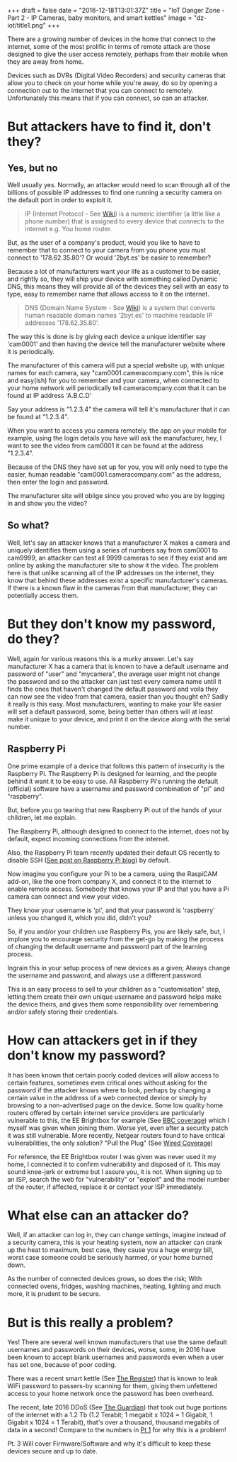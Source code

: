 +++
draft = false
date = "2016-12-18T13:01:37Z"
title = "IoT Danger Zone - Part 2 - IP Cameras, baby monitors, and smart kettles"
image = "dz-iot/title1.png"
+++

There are a growing number of devices in the home that connect to the internet, some of the most prolific in terms of remote attack are those designed to give the user access remotely, perhaps from their mobile when they are away from home. 

Devices such as DVRs (Digital Video Recorders) and security cameras that allow you to check on your home while you're away, do so by opening a connection out to the internet that you can connect to remotely. 
Unfortunately this means that if you can connect, so can an attacker.

# But attackers have to find it, don't they?

## Yes, but no

Well usually yes. Normally, an attacker would need to scan through all of the billions of possible IP addresses to find one running a security camera on the default port in order to exploit it.

> IP (Internet Protocol - See [Wiki](https://en.wikipedia.org/wiki/IP)) is a numeric identifier (a little like a phone number) that is assigned to every device that connects to the internet
> e.g. You home router.


But, as the user of a company's product, would you like to have to remember that to connect to your camera from you phone you must connect to '178.62.35.80'? Or would '2byt.es'
be easier to remember?

Because a lot of manufacturers want your life as a customer to be easier, and rightly so, they will ship your device with something called Dynamic DNS, this means they will provide all of the devices they sell with an easy to type, easy to remember name that allows access to it on the internet.

> DNS (Domain Name System - See [Wiki](https://en.wikipedia.org/wiki/Domain_Name_System)) is a system that converts human readable domain names '2byt.es' to machine readable IP addresses '178.62.35.80'.

The way this is done is by giving each device a unique identifier say 'cam0001' and then having the device tell the manufacturer website where it is periodically.

The manufacturer of this camera will put a special website up, with unique names for each camera, say "cam0001.cameracompany.com", this is nice and easy(ish) for you to remember
and your camera, when connected to your home network will periodically tell cameracompany.com that it can be found at IP address 'A.B.C.D'

Say your address is "1.2.3.4" the camera will tell it's manufacturer that it can be found at "1.2.3.4".

When you want to access you camera remotely, the app on your mobile for example, using the login details you have will ask the manufacturer, hey, I want to see the video from cam0001 it can be found at the address "1.2.3.4".

Because of the DNS they have set up for you, you will only need to type the easier, human readable "cam0001.cameracompany.com" as the address, then enter the login and password.

The manufacturer site will oblige since you proved who you are by logging in and show you the video?

## So what?

Well, let's say an attacker knows that a manufacturer X makes a camera and uniquely identifies them using a series of numbers say from cam0001 to cam9999, an attacker can test all 9999 cameras to see if they exist and are online by asking the manufacturer site to show it the video.
The problem here is that unlike scanning all of the IP addresses on the internet, they know that behind these addresses exist a specific manufacturer's cameras. 
If there is a known flaw in the cameras from that manufacturer, they can potentially access them. 


# But they don't know my password, do they?

Well, again for various reasons this is a murky answer. 
Let's say manufacturer X has a camera that is known to have a default username and password of "user" and "mycamera", the average user might not change the password and so the attacker can just test every camera name until it finds the ones that haven't changed the default password and voila they can now see the video from that camera, easier than you thought eh? 
Sadly it really is this easy. Most manufacturers, wanting to make your life easier will set a default password, some, being better than others will at least make it unique to your device, and print it on the device along with the serial number.

## Raspberry Pi

One prime example of a device that follows this pattern of insecurity is the Raspberry Pi. The Raspberry Pi is designed for learning, and the people behind it want it to be easy to use.
All Raspberry Pi's running the default (official) software have a username and password combination of "pi" and "raspberry".

But, before you go tearing that new Raspberry Pi out of the hands of your children, let me explain.

The Raspberry Pi, although designed to connect to the internet, does not by default, expect incoming connections from the internet.

Also, the Raspberry Pi team recently updated their default OS recently to disable SSH ([See post on Raspberry Pi blog](https://www.raspberrypi.org/blog/page/2/?fish#a-security-update-for-raspbian-pixel)) by default.

Now imagine you configure your Pi to be a camera, using the RaspiCAM add-on, like the one from company X, and connect it to the internet to enable remote access. Somebody that knows your IP and that you have a Pi camera can connect and view your video.

They know your username is 'pi', and that your password is 'raspberry' unless you changed it, which you did, didn't you?

So, if you and/or your children use Raspberry Pis, you are likely safe, but, I implore you to encourage security from the get-go by making the process of changing the default username and password part of the learning process.

Ingrain this in your setup process of new devices as a given; Always change the username and password, and always use a different password.

This is an easy process to sell to your children as a "customisation" step, letting them create their own unique username and password helps make the device theirs,
and gives them some responsibility over remembering and/or safely storing their credentials.

# How can attackers get in if they don't know my password?
It has been known that certain poorly coded devices will allow access to certain features, sometimes even critical ones without asking for the password if the attacker knows where to look, perhaps by changing a certain value in the address of a web connected device or simply by browsing to a non-advertised page on the device.
Some low quality home routers offered by certain internet service providers are particularly vulnerable to this, the EE Brightbox for example (See [BBC coverage](http://www.bbc.co.uk/news/technology-25809208)) which I myself was given when joining them. Worse yet, even after a security patch it was still vulnerable.
More recently, Netgear routers found to have critical vulnerabilities, the only solution? "Pull the Plug" (See [Wired Coverage](https://www.wired.com/2016/12/ton-popular-netgear-routers-exposed-no-easy-fix/))

For reference, the EE Brightbox router I was given was never used it my home, I connected it to confirm vulnerability and disposed of it. 
This may sound knee-jerk or extreme but I assure you, it is not. 
When signing up to an ISP, search the web for "vulnerability" or "exploit" and the model number of the router, if affected, replace it or contact your ISP immediately.

# What else can an attacker do?

Well, if an attacker can log in, they can change settings, imagine instead of a security camera, this is your heating system, now an attacker can crank up the heat to maximum, best case, they cause you a huge energy bill, worst case someone could be seriously harmed, or your home burned down.

As the number of connected devices grows, so does the risk; With connected ovens, fridges, washing machines, heating, lighting and much more, it is prudent to be secure.

# But is this really a problem?

Yes! There are several well known manufacturers that use the same default usernames and passwords on their devices, worse, some, in 2016 have been known to accept blank usernames and passwords even when a user has set one, because of poor coding.

There was a recent smart kettle (See [The Register](http://www.theregister.co.uk/2015/10/19/bods_brew_ikettle_20_hack_plot_vulnerable_london_pots/)) that is known to leak WiFi password to passers-by scanning for them, giving them unfettered access to your home network once the password has been overheard.

The recent, late 2016 DDoS (See [The Guardian](https://www.theguardian.com/technology/2016/oct/26/ddos-attack-dyn-mirai-botnet)) that took out huge portions of the internet with a 1.2 Tb (1.2 Terabit; 1 megabit x 1024 = 1 Gigabit, 1 Gigabit x 1024 = 1 Terabit), that's over a thousand, thousand megabits of data in a second! Compare to the numbers in [Pt 1](https://2byt.es/post/dz-1/) for why this is a problem!

Pt. 3 Will cover Firmware/Software and why it's difficult to keep these devices secure and up to date.